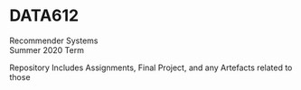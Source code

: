 # DATA612
Recommender Systems  
Summer 2020 Term  
  
Repository Includes Assignments, Final Project, and any Artefacts related to those
